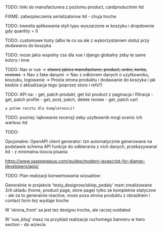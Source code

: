 TODO: linki do manufacturera z poziomu product, cardproductmin itd

FIXME: zabezpieczenia serializatorow itd - chuja troche

TODO: kwestia aplikowania styli typu wyszarzone w koszyku i dropdownie gdy quantity = 0 

TODO: customowe tosty (albo te co sa ale z wykorzystaniem slotu) przy dodawaniu do koszyka

TODO: moze jakis wspolny css dla vue i django globalny zeby te same kolory i inne

TODO: Nav w vue
    -> ~~stworz jakies manufacturer, product, order, konta, reviews~~
    -> Nav z fake danymi
    -> Nav z odbiorem danych o uzytkowniku, koszuku, logowanie
    -> Prosta strona produktu i dodawanie do koszyka i jak bedzie z aktualizacja tego (poprzez store i refs?)

TODO: API na:
    - get, patch produkt, get list product z paginacja i filtracja
    - get, patch profile
    - get, post, patch, delete review
    - get, patch cart

    a potem reszta dla kompletnosci?

TODO: pozniej: lajkowanie recenzji zeby uzytkownik mogl ocenic ich wartosc itd

TODO: 

Opcjonalne: OpenAPI client generator: tzn automatycznie generowane na podstawie schema API funkcje do odbierania z nich danych, przekazywanai itd - z minimalna iloscia pisania

https://www.saaspegasus.com/guides/modern-javascript-for-django-developers/apis/


TODO: Plan realizacji konwertowania wizualiów:

Generalnie w projekcie 'testy_designow/sklep_pedaly' mam zrealizowane 3/4 ukladu (home, product page, store page) tylko ze kompletnie statyczne - ale za to generalnie reactive, moze poza strona produktu z obrazkiem i contact form tez wystaje troche

W 'strona_front' sa jest tez designu troche, ale raczej outdated

W 'vue_blog' masz na przyklad realizacje ruchomego banneru w hero section - do wziecia